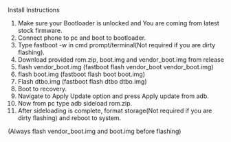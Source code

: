 Install Instructions

1. Make sure your Bootloader is unlocked and You are coming from latest stock firmware.
2. Connect phone to pc and boot to bootloader.
3. Type fastboot -w in cmd prompt/terminal(Not required if you are dirty flashing).
4. Download provided rom.zip, boot.img and vendor_boot.img from release
5. flash vendor_boot.img (fastboot flash vendor_boot vendor_boot.img)
6. flash boot.img (fastboot flash boot boot.img)
7. Flash dtbo.img (fastboot flash dtbo dtbo.img)
8. Boot to recovery.
9. Navigate to Apply Update option and press Apply update from adb.
10. Now from pc type adb sideload rom.zip.
11. After sideloading is complete, format storage(Not required if you are dirty flashing) and reboot to system.

(Always flash vendor_boot.img and boot.img before flashing)
